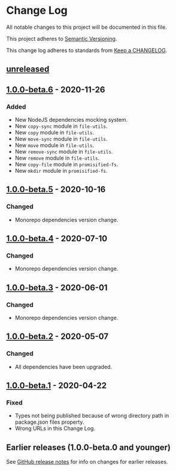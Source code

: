 # Change Log

All notable changes to this project will be documented in this file.

This project adheres to [Semantic Versioning][semver-url].

This change log adheres to standards from [Keep a CHANGELOG][keep-a-changelog-url].

## [unreleased]

## [1.0.0-beta.6] - 2020-11-26

### Added

-   New NodeJS dependencies mocking system.
-   New `copy-sync` module in `file-utils`.
-   New `copy` module in `file-utils`.
-   New `move-sync` module in `file-utils`.
-   New `move` module in `file-utils`.
-   New `remove-sync` module in `file-utils`.
-   New `remove` module in `file-utils`.
-   New `copy-file` module in `promisified-fs`.
-   New `mkdir` module in `promisified-fs`.

## [1.0.0-beta.5] - 2020-10-16

### Changed

-   Monorepo dependencies version change.

## [1.0.0-beta.4] - 2020-07-10

### Changed

-   Monorepo dependencies version change.

## [1.0.0-beta.3] - 2020-06-01

### Changed

-   Monorepo dependencies version change.

## [1.0.0-beta.2] - 2020-05-07

### Changed

-   All dependencies have been upgraded.

## [1.0.0-beta.1] - 2020-04-22

### Fixed

-   Types not being published because of wrong directory path in package.json files property.
-   Wrong URLs in this Change Log.

## Earlier releases (1.0.0-beta.0 and younger)

See [GitHub release notes][earlier] for info on changes for earlier releases.

[unreleased]: https://github.com/codistica/codistica-js/compare/@codistica/node@1.0.0-beta.6...HEAD
[1.0.0-beta.6]: https://github.com/codistica/codistica-js/compare/@codistica/node@1.0.0-beta.5...@codistica/node@1.0.0-beta.6
[1.0.0-beta.5]: https://github.com/codistica/codistica-js/compare/@codistica/node@1.0.0-beta.4...@codistica/node@1.0.0-beta.5
[1.0.0-beta.4]: https://github.com/codistica/codistica-js/compare/@codistica/node@1.0.0-beta.3...@codistica/node@1.0.0-beta.4
[1.0.0-beta.3]: https://github.com/codistica/codistica-js/compare/@codistica/node@1.0.0-beta.2...@codistica/node@1.0.0-beta.3
[1.0.0-beta.2]: https://github.com/codistica/codistica-js/compare/@codistica/node@1.0.0-beta.1...@codistica/node@1.0.0-beta.2
[1.0.0-beta.1]: https://github.com/codistica/codistica-js/compare/@codistica/node@1.0.0-beta.0...@codistica/node@1.0.0-beta.1
[earlier]: https://github.com/codistica/codistica-js/releases?after=@codistica/node@1.0.0-beta.1

<!--EXTERNAL LINKS-->

[semver-url]: https://semver.org
[keep-a-changelog-url]: https://keepachangelog.com
